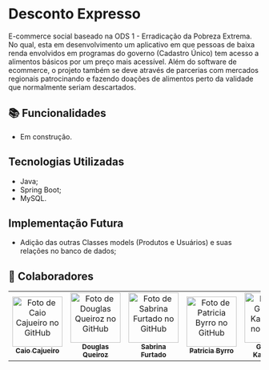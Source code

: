 
# Desconto Expresso

E-commerce social baseado na ODS 1 - Erradicação da Pobreza Extrema. No qual, esta em desenvolvimento um aplicativo em que pessoas de baixa renda envolvidos em programas do governo (Cadastro Único) tem acesso a alimentos básicos por um preço mais acessível. Além do software de ecommerce, o projeto também se deve através de parcerias com mercados regionais patrocinando e fazendo doações de alimentos perto da validade que normalmente seriam descartados.




## 📚 Funcionalidades

- Em construção.


## Tecnologias Utilizadas
- Java;
- Spring Boot;
- MySQL.
## Implementação Futura
- Adição das outras Classes models (Produtos e Usuários) e suas relações no banco de dados;

## 🤝 Colaboradores 
<table>
  <tr>
    <td align="center">
      <a href="https://github.com/CajueiroCaio">
        <img src="https://avatars.githubusercontent.com/u/125388047?v=4" width="100px;" alt="Foto de Caio Cajueiro no GitHub"/><br>
        <sub>
          <b>Caio Cajueiro</b>
        </sub>
      </a>
    </td>
      <td align="center">
      <a href="https://github.com/douglasliman">
        <img src="https://avatars.githubusercontent.com/u/98565751?v=4" width="100px;" alt="Foto de Douglas Queiroz no GitHub"/><br>
        <sub>
          <b>Douglas Queiroz</b>
        </sub>
      </a>
    </td>
     <td align="center">
      <a href="https://github.com/SabrinaFurtado">
        <img src="https://avatars.githubusercontent.com/u/145471677?v=4" width="100px;" alt="Foto de Sabrina Furtado no GitHub"/><br>
        <sub>
          <b>Sabrina Furtado</b>
        </sub>
      </a>
    </td>
    <td align="center">
      <a href="https://github.com/pbbyrro">
        <img src="https://avatars.githubusercontent.com/u/62479410?v=4" width="100px;" alt="Foto de Patricia Byrro no GitHub"/><br>
        <sub>
          <b>Patricia Byrro</b>
        </sub>
      </a>
    </td>
    <td align="center">
      <a href="https://github.com/Gustavokamimura">
        <img src="https://avatars.githubusercontent.com/u/65565677?v=4" width="100px;" alt="Foto de Gustavo Kamimura no GitHub"/><br>
        <sub>
          <b>Gustavo Kamimura</b>
        </sub>
      </a>
    </td>
  </tr>
</table>
